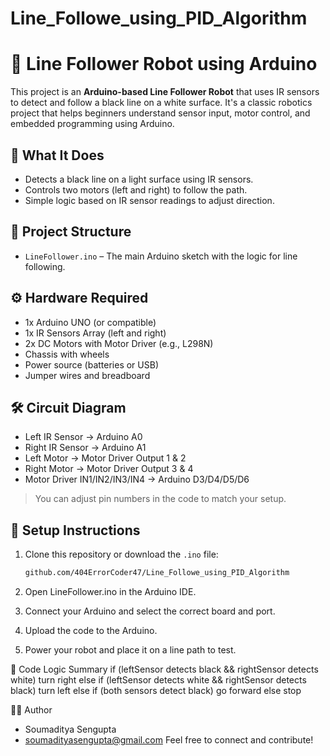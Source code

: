 # Line_Followe_using_PID_Algorithm
# 🤖 Line Follower Robot using Arduino

This project is an **Arduino-based Line Follower Robot** that uses IR sensors to detect and follow a black line on a white surface. It's a classic robotics project that helps beginners understand sensor input, motor control, and embedded programming using Arduino.

## 🧠 What It Does

- Detects a black line on a light surface using IR sensors.
- Controls two motors (left and right) to follow the path.
- Simple logic based on IR sensor readings to adjust direction.

## 📂 Project Structure

- `LineFollower.ino` – The main Arduino sketch with the logic for line following.

## ⚙️ Hardware Required

- 1x Arduino UNO (or compatible)
- 1x IR Sensors Array (left and right)
- 2x DC Motors with Motor Driver (e.g., L298N)
- Chassis with wheels
- Power source (batteries or USB)
- Jumper wires and breadboard 

## 🛠️ Circuit Diagram
- Left IR Sensor -> Arduino A0
- Right IR Sensor -> Arduino A1
- Left Motor -> Motor Driver Output 1 & 2
- Right Motor -> Motor Driver Output 3 & 4
- Motor Driver IN1/IN2/IN3/IN4 -> Arduino D3/D4/D5/D6

> You can adjust pin numbers in the code to match your setup.

## 🔌 Setup Instructions

1. Clone this repository or download the `.ino` file:
   ```bash
   github.com/404ErrorCoder47/Line_Followe_using_PID_Algorithm
2. Open LineFollower.ino in the Arduino IDE.

3. Connect your Arduino and select the correct board and port.

4. Upload the code to the Arduino.

5. Power your robot and place it on a line path to test.

🧠 Code Logic Summary
if (leftSensor detects black && rightSensor detects white)
    turn right
else if (leftSensor detects white && rightSensor detects black)
    turn left
else if (both sensors detect black)
    go forward
else
    stop

🧑‍💻 Author
+ Soumaditya Sengupta
+ soumadityasengupta@gmail.com
Feel free to connect and contribute!




